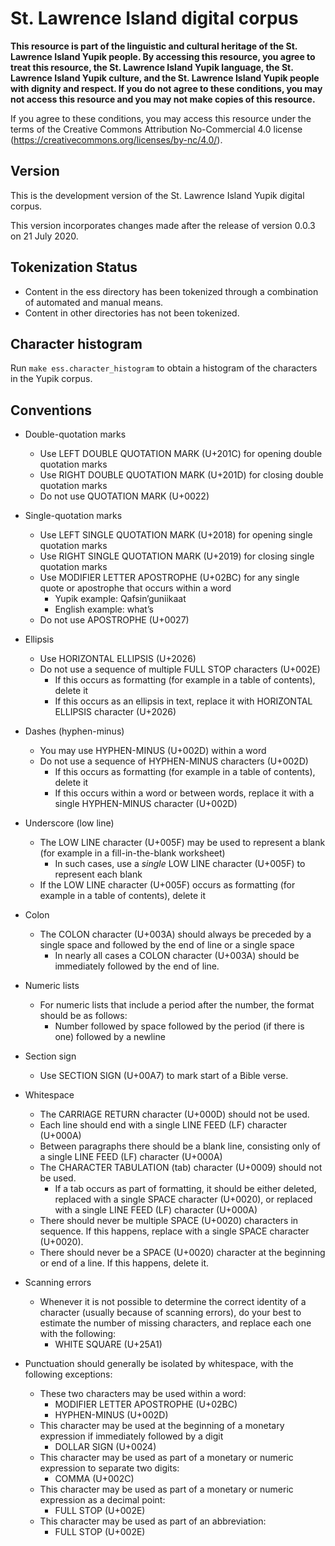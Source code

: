 # St. Lawrence Island digital corpus

**This resource is part of the linguistic and cultural heritage of the St. Lawrence Island Yupik people. By accessing this resource, you agree to treat this resource, the St. Lawrence Island Yupik language, the St. Lawrence Island Yupik culture, and the St. Lawrence Island Yupik people with dignity and respect. If you do not agree to these conditions, you may not access this resource and you may not make copies of this resource.**

If you agree to these conditions, you may access this resource under the terms of the Creative Commons Attribution No-Commercial 4.0 license (https://creativecommons.org/licenses/by-nc/4.0/).


## Version

This is the development version of the St. Lawrence Island Yupik digital corpus.

This version incorporates changes made after the release of version 0.0.3 on 21 July 2020.


## Tokenization Status

- Content in the ess directory has been tokenized through a combination of automated and manual means.
- Content in other directories has not been tokenized.


## Character histogram

Run `make ess.character_histogram` to obtain a histogram of the characters in the Yupik corpus.


## Conventions

- Double-quotation marks 
  - Use LEFT DOUBLE QUOTATION MARK (U+201C) for opening double quotation marks
  - Use RIGHT DOUBLE QUOTATION MARK (U+201D) for closing double quotation marks
  - Do not use QUOTATION MARK (U+0022)

- Single-quotation marks
  - Use LEFT SINGLE QUOTATION MARK (U+2018) for opening single quotation marks
  - Use RIGHT SINGLE QUOTATION MARK (U+2019) for closing single quotation marks
  - Use MODIFIER LETTER APOSTROPHE (U+02BC) for any single quote or apostrophe that occurs within a word
    - Yupik example: Qafsinʼguniikaat
    - English example: whatʼs
  - Do not use APOSTROPHE (U+0027)
  
- Ellipsis
  - Use HORIZONTAL ELLIPSIS (U+2026)
  - Do not use a sequence of multiple FULL STOP characters (U+002E)
    - If this occurs as formatting (for example in a table of contents), delete it
    - If this occurs as an ellipsis in text, replace it with HORIZONTAL ELLIPSIS character (U+2026)

- Dashes (hyphen-minus)
  - You may use HYPHEN-MINUS (U+002D) within a word
  - Do not use a sequence of HYPHEN-MINUS characters (U+002D)
    - If this occurs as formatting (for example in a table of contents), delete it
    - If this occurs within a word or between words, replace it with a single HYPHEN-MINUS character (U+002D)

- Underscore (low line)
  - The LOW LINE character (U+005F) may be used to represent a blank (for example in a fill-in-the-blank worksheet)
    - In such cases, use a *single* LOW LINE character (U+005F) to represent each blank
  - If the LOW LINE character (U+005F) occurs as formatting (for example in a table of contents), delete it

- Colon
  - The COLON character (U+003A) should always be preceded by a single space and followed by the end of line or a single space
    - In nearly all cases a COLON character (U+003A) should be immediately followed by the end of line.

- Numeric lists
  - For numeric lists that include a period after the number, the format should be as follows:
    - Number followed by space followed by the period (if there is one) followed by a newline

- Section sign
  - Use SECTION SIGN (U+00A7) to mark start of a Bible verse.

- Whitespace
  - The CARRIAGE RETURN character (U+000D) should not be used.
  - Each line should end with a single LINE FEED (LF) character (U+000A)
  - Between paragraphs there should be a blank line, consisting only of a single LINE FEED (LF) character (U+000A)
  - The CHARACTER TABULATION (tab) character (U+0009) should not be used.
    - If a tab occurs as part of formatting, it should be either deleted, replaced with a single SPACE character (U+0020), or replaced with a single LINE FEED (LF) character (U+000A)
  - There should never be multiple SPACE (U+0020) characters in sequence. If this happens, replace with a single SPACE character (U+0020).
  - There should never be a SPACE (U+0020) character at the beginning or end of a line. If this happens, delete it.

- Scanning errors
  - Whenever it is not possible to determine the correct identity of a character (usually because of scanning errors), do your best to estimate the number of missing characters, and replace each one with the following:
    - WHITE SQUARE (U+25A1)

- Punctuation should generally be isolated by whitespace, with the following exceptions:
  - These two characters may be used within a word:
    - MODIFIER LETTER APOSTROPHE (U+02BC)
    - HYPHEN-MINUS (U+002D)
  - This character may be used at the beginning of a monetary expression if immediately followed by a digit
    - DOLLAR SIGN (U+0024)
  - This character may be used as part of a monetary or numeric expression to separate two digits:
    - COMMA (U+002C)
  - This character may be used as part of a monetary or numeric expression as a decimal point:
    - FULL STOP (U+002E)
  - This character may be used as part of an abbreviation:
    - FULL STOP (U+002E)
    
  